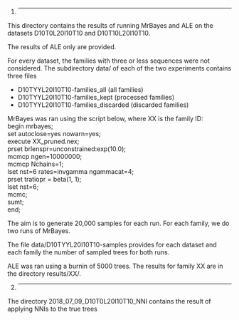 
1. ---------------------------------
This directory contains the results of running MrBayes and ALE on the datasets D10T0L20I10T10 and D10T10L20I10T10.

The results of ALE only are provided.

For every dataset, the families with three or less sequences were not considered. 
The subdirectory data/ of each of the two experiments contains three files
- D10TYYL20I10T10-families_all (all families)
- D10TYYL20I10T10-families_kept (processed families)
- D10TYYL20I10T10-families_discarded (discarded families)

MrBayes was ran using the script below, where XX is the family ID:<br/>
  begin mrbayes;<br/>
  set autoclose=yes nowarn=yes;<br/>
  execute XX_pruned.nex;<br/>
  prset brlenspr=unconstrained:exp(10.0);<br/>
  mcmcp ngen=10000000;<br/>
  mcmcp Nchains=1;<br/>
   lset nst=6 rates=invgamma ngammacat=4;<br/>
  prset tratiopr = beta(1, 1);<br/>
  lset nst=6;<br/>
  mcmc;<br/>
  sumt;<br/>
  end;

The aim is to generate 20,000 samples for each run. For each family, we do two runs of MrBayes.

The file data/D10TYYL20I10T10-samples provides for each dataset and each family the number of 
sampled trees for both runs.

ALE was ran using a burnin of 5000 trees.
The results for family XX are in the directory results/XX/.

2. ----------------------------------
The directory 2018_07_09_D10T0L20I10T10_NNI contains the result of applying NNIs to the true trees